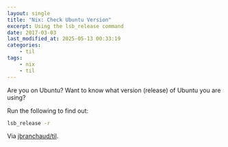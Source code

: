 ```yaml
---
layout: single
title: "Nix: Check Ubuntu Version"
excerpt: Using the lsb_release command
date: 2017-03-03
last_modified_at: 2025-05-13 00:33:19
categories:
    - til
tags:
    - nix
    - til
---
```


Are you on Ubuntu? Want to know what version (release) of Ubuntu you are
using?

Run the following to find out:

```bash
lsb_release -r
```

Via [jbranchaud/til](https://github.com/jbranchaud/til).
